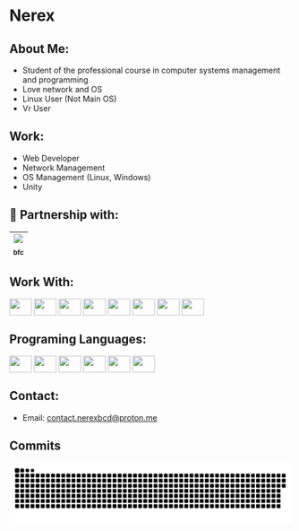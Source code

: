# Nerex

## About Me:
- Student of the professional course in computer systems management and programming
- Love network and OS
- Linux User (Not Main OS)
- Vr User

## Work:
- Web Developer
- Network Management
- OS Management (Linux, Windows)
- Unity 

## 🤝 Partnership with:

[<img src="https://avatars.githubusercontent.com/u/91901625?v=4" width=115 > <br> <sub> bfc </sub>](https://github.com/bfc1557) |
| :---: |

## Work With:
<div>
  <img align="center" height="30" width="40" src="https://cdn.jsdelivr.net/gh/devicons/devicon/icons/linux/linux-original.svg">
  <img align="center" height="30" width="40" src="https://cdn.jsdelivr.net/gh/devicons/devicon/icons/centos/centos-original.svg">
  <img align="center" height="30" width="40" src="https://cdn.jsdelivr.net/gh/devicons/devicon/icons/debian/debian-original-wordmark.svg">
  <img align="center" height="30" width="40" src="https://cdn.jsdelivr.net/gh/devicons/devicon/icons/ubuntu/ubuntu-plain-wordmark.svg">
  <img align="center" height="30" width="40" src="https://cdn.jsdelivr.net/gh/devicons/devicon/icons/docker/docker-original-wordmark.svg">
  <img align="center" height="30" width="40" src="https://cdn.jsdelivr.net/gh/devicons/devicon/icons/raspberrypi/raspberrypi-original.svg">
  <img align="center" height="30" width="40" src="https://cdn.jsdelivr.net/gh/devicons/devicon/icons/visualstudio/visualstudio-plain.svg">
  <img align="center" height="30" width="40" src="https://cdn.jsdelivr.net/gh/devicons/devicon/icons/vscode/vscode-original.svg">
  <!--
  <img align="center" height="30" width="40" src="https://cdn.jsdelivr.net/gh/devicons/devicon/icons/unity/unity-original.svg">
  <img align="center" height="30" width="40" src="">
  <img align="center" height="30" width="40" src="">
  <img align="center" height="30" width="40" src="">
  <img align="center" height="30" width="40" src="">
  -->
  
</div>

## Programing Languages:
<div>
  <img align="center" height="30" width="40" src="https://cdn.jsdelivr.net/gh/devicons/devicon/icons/python/python-original.svg">
  <img align="center" height="30" width="40" src="https://cdn.jsdelivr.net/gh/devicons/devicon/icons/html5/html5-original.svg">
  <img align="center" height="30" width="40" src="https://cdn.jsdelivr.net/gh/devicons/devicon/icons/css3/css3-original.svg">
  <img align="center" height="30" width="40" src="https://cdn.jsdelivr.net/gh/devicons/devicon/icons/csharp/csharp-original.svg">
  <img align="center" height="30" width="40" src="https://cdn.jsdelivr.net/gh/devicons/devicon/icons/arduino/arduino-original-wordmark.svg">
  <img align="center" height="30" width="40" src="https://cdn.jsdelivr.net/gh/devicons/devicon/icons/javascript/javascript-original.svg">
  <!--
  <img align="center" height="30" width="40" src="">
  <img align="center" height="30" width="40" src="">
  -->
</div>

## Contact:
- Email: contact.nerexbcd@proton.me





## Commits
<div>
  <!-- <img align="center" src="https://github.com/Nerexbcd/Nerexbcd/blob/output/commits-snake.svg"> -->
  <picture>
    <source media="(prefers-color-scheme: dark)" srcset="https://github.com/Nerexbcd/Nerexbcd/blob/output/github-contribution-grid-snake-dark.svg" />
    <source media="(prefers-color-scheme: light)" srcset="https://github.com/Nerexbcd/Nerexbcd/blob/output/github-contribution-grid-snake.svg" />
    <img alt="github-snake" src="github-snake.svg" />
  </picture>
</div>

